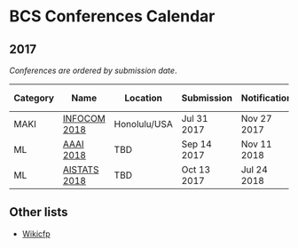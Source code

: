 # BCS Conferences Calendar

## 2017

_Conferences are ordered by submission date_.

| Category  |  Name   |  Location	   | Submission |  Notification   | Conference dates |
| --- | --- | --- | --- | --- | --- |
| MAKI |[INFOCOM 2018](http://infocom2018.ieee-infocom.org/content/call-papers-main-conference)|Honolulu/USA|Jul 31 2017|Nov 27 2017| Apr 15-19, 2018|
| ML |[AAAI 2018](https://aaai.org/Conferences/AAAI/aaai18.php)|TBD| Sep 14 2017|Nov 11 2018|		February 4–9, 2018|
| ML |[AISTATS 2018](http://www.aistats.org/)|TBD| Oct 13 2017|Jul 24 2018|		Apr 20-22, 2018|

## Other lists

- [Wikicfp](http://wikicfp.com)



